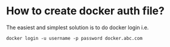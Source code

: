 # How to create docker auth file?

The easiest and simplest solution is to do docker login i.e.

```
docker login -u username -p password docker.abc.com
```